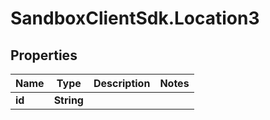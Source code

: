 # SandboxClientSdk.Location3

## Properties
Name | Type | Description | Notes
------------ | ------------- | ------------- | -------------
**id** | **String** |  | 
